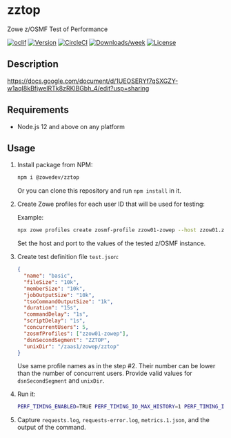 zztop
=====

Zowe z/OSMF Test of Performance

[![oclif](https://img.shields.io/badge/cli-oclif-brightgreen.svg)](https://oclif.io)
[![Version](https://img.shields.io/npm/v/@zowedev/zztop.svg)](https://npmjs.org/package/@zowedev/zztop)
[![CircleCI](https://circleci.com/gh/plavjanik/zowe-zosmf-perftest-driver/tree/master.svg?style=shield)](https://circleci.com/gh/plavjanik/zowe-zosmf-perftest-driver/tree/master)
[![Downloads/week](https://img.shields.io/npm/dw/zztop.svg)](https://npmjs.org/package/zztop)
[![License](https://img.shields.io/npm/l/zztop.svg)](https://github.com/plavjanik/zowe-zosmf-perftest-driver/blob/master/package.json)

## Description

<https://docs.google.com/document/d/1UEOSERYf7qSXGZY-w1aqI8kBfjweIRTk8zRKlBGbh_4/edit?usp=sharing>

## Requirements

- Node.js 12 and above on any platform 

## Usage

1. Install package from NPM:

   ```bash
   npm i @zowedev/zztop
   ```
   
   Or you can clone this repository and run `npm install` in it.

2. Create Zowe profiles for each user ID that will be used for testing:

   Example:

   ```bash
   npx zowe profiles create zosmf-profile zzow01-zowep --host zzow01.zowe.marist.cloud --port 10443 --user userid --pass "passwd" --reject-unauthorized false --overwrite
   ```
   
   Set the host and port to the values of the tested z/OSMF instance.

3. Create test definition file `test.json`:

    ```json
    {
      "name": "basic",
      "fileSize": "10k",
      "memberSize": "10k",
      "jobOutputSize": "10k",
      "tsoCommandOutputSize": "1k",
      "duration": "15s",
      "commandDelay": "1s",
      "scriptDelay": "1s",
      "concurrentUsers": 5,
      "zosmfProfiles": ["zzow01-zowep"],
      "dsnSecondSegment": "ZZTOP",
      "unixDir": "/zaas1/zowep/zztop"
    }
    ```
   
   Use same profile names as in the step #2. Their number can be lower than the number of concurrent users.
   Provide valid values for `dsnSecondSegment` and `unixDir`.

4. Run it:

    ```bash
    PERF_TIMING_ENABLED=TRUE PERF_TIMING_IO_MAX_HISTORY=1 PERF_TIMING_IO_SAVE_DIR=. npx zztop test.json
    ```
   
5. Capture `requests.log`, `requests-error.log`, `metrics.1.json`, and the output of the command.   
